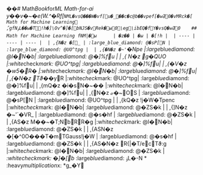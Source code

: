 ��#   M a t h _ B o o k _ f o r _ M L 
 
 
 
 M a t h - f o r - a i   y��v�~�e(W.^�Rf[`NM L �vsQ���W�vf[u�_��c�c@b ��vpef[�wƋ0�vMRck�[  M a t h   f o r   M a c h i n e   L e a r n i n g   ُ,gfNۏL��ы�T!h�]\Ov^�]�[b NJS�vRek�ы0\eg\ibEQ�fY�vsQ�wƋ0
 
 
 
 # #   M a t h   f o r   M a c h i n e   L e a r n i n g   fNM|�ы
 
 
 
 
 
 |   �z��  |   �ы  |   �[!h  | 
 
 |   - - - -   |   - - - -   |   - - - -   | 
 
 |   ,{ N�z  �[_  |   : l a r g e _ b l u e _ d i a m o n d :   @ �sP[N  |   : l a r g e _ b l u e _ d i a m o n d :   @ UO^tpg  | 
 
 |   ,{�N�z  �~'`�Npe  | : l a r g e _ b l u e _ d i a m o n d :   @ l�N�b|   : l a r g e _ b l u e _ d i a m o n d :   @ �]%fu  | 
 
 |   ,{	N�z  ㉐g�QUO  | : w h i t e _ c h e c k _ m a r k :   @ UO^tpg|   : l a r g e _ b l u e _ d i a m o n d :   @ �]%fu| 
 
 |   ,{�V�z  �w5�R�  | : w h i t e _ c h e c k _ m a r k :   @ l�N�b|   : l a r g e _ b l u e _ d i a m o n d :   @ �]%fu| 
 
 |   ,{�N�z  Tϑ�_�yR  | : w h i t e _ c h e c k _ m a r k :   @ UO^tpg|   : l a r g e _ b l u e _ d i a m o n d :   @ �]%fu| 
 
 |   ,{mQ�z  �i�sN�~��  | : w h i t e _ c h e c k _ m a r k :   @ l�N�b|   : l a r g e _ b l u e _ d i a m o n d :   @ �]%fu| 
 
 |   ,{N�z  ޏ�~OS  |   : l a r g e _ b l u e _ d i a m o n d :   @ �sP[N  |   : l a r g e _ b l u e _ d i a m o n d :   @ UO^tpg  | 
 
 |   ,{kQ�z  !j�W�Tpenc  | : w h i t e _ c h e c k _ m a r k :   @ l�N�b|   : l a r g e _ b l u e _ d i a m o n d :   @ �ZS�k  | 
 
 |   ,{]N�z  �~'`�VR_  |   : l a r g e _ b l u e _ d i a m o n d :   @ �s �hf  |   : l a r g e _ b l u e _ d i a m o n d :   @ �ZS�k  | 
 
 |   ,{AS�z  M��~�T;NbRR�g  | : w h i t e _ c h e c k _ m a r k :   @ l�N�b|   : l a r g e _ b l u e _ d i a m o n d :   @ �ZS�k  | 
 
 |   ,{AS N�z  �[�^0O���T�mTG a u s s !j�W  |   : l a r g e _ b l u e _ d i a m o n d :   @ �s �hf  |   : l a r g e _ b l u e _ d i a m o n d :   @ �ZS�k  | 
 
 |   ,{AS�N�z  R{|�T/ecTϑ:g  | : w h i t e _ c h e c k _ m a r k :   @ l�N�b|   : l a r g e _ b l u e _ d i a m o n d :   @ �ZS�k  | 
 
 
 
 
 
 
 
 
 
 *   : w h i t e _ c h e c k _ m a r k :   �]�[b
 
 *   : l a r g e _ b l u e _ d i a m o n d :   ۏL�-N
 
 *   : h e a v y _ m u l t i p l i c a t i o n _ x :   *g _�Y 
 
 
 
 